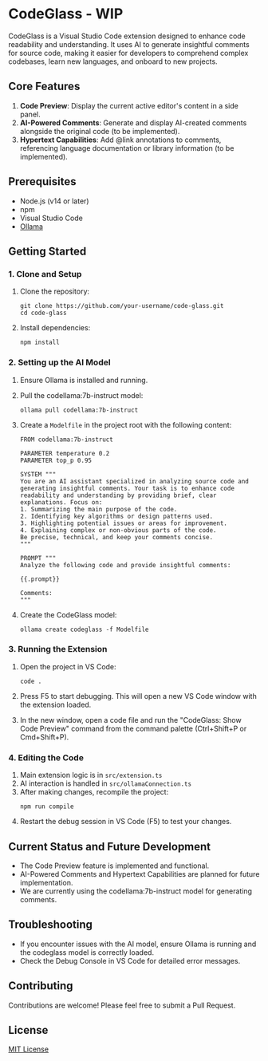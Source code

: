 # CodeGlass - WIP

CodeGlass is a Visual Studio Code extension designed to enhance code readability and understanding. It uses AI to generate insightful comments for source code, making it easier for developers to comprehend complex codebases, learn new languages, and onboard to new projects.

## Core Features

1. **Code Preview**: Display the current active editor's content in a side panel.
2. **AI-Powered Comments**: Generate and display AI-created comments alongside the original code (to be implemented).
3. **Hypertext Capabilities**: Add @link annotations to comments, referencing language documentation or library information (to be implemented).

## Prerequisites

- Node.js (v14 or later)
- npm
- Visual Studio Code
- [Ollama](https://ollama.ai/)

## Getting Started

### 1. Clone and Setup

1. Clone the repository:
   ```
   git clone https://github.com/your-username/code-glass.git
   cd code-glass
   ```

2. Install dependencies:
   ```
   npm install
   ```

### 2. Setting up the AI Model

1. Ensure Ollama is installed and running.

2. Pull the codellama:7b-instruct model:
   ```
   ollama pull codellama:7b-instruct
   ```

3. Create a `Modelfile` in the project root with the following content:
   ```
   FROM codellama:7b-instruct

   PARAMETER temperature 0.2
   PARAMETER top_p 0.95

   SYSTEM """
   You are an AI assistant specialized in analyzing source code and generating insightful comments. Your task is to enhance code readability and understanding by providing brief, clear explanations. Focus on:
   1. Summarizing the main purpose of the code.
   2. Identifying key algorithms or design patterns used.
   3. Highlighting potential issues or areas for improvement.
   4. Explaining complex or non-obvious parts of the code.
   Be precise, technical, and keep your comments concise.
   """

   PROMPT """
   Analyze the following code and provide insightful comments:

   {{.prompt}}

   Comments:
   """
   ```

4. Create the CodeGlass model:
   ```
   ollama create codeglass -f Modelfile
   ```

### 3. Running the Extension

1. Open the project in VS Code:
   ```
   code .
   ```

2. Press F5 to start debugging. This will open a new VS Code window with the extension loaded.

3. In the new window, open a code file and run the "CodeGlass: Show Code Preview" command from the command palette (Ctrl+Shift+P or Cmd+Shift+P).

### 4. Editing the Code

1. Main extension logic is in `src/extension.ts`
2. AI interaction is handled in `src/ollamaConnection.ts`
3. After making changes, recompile the project:
   ```
   npm run compile
   ```
4. Restart the debug session in VS Code (F5) to test your changes.

## Current Status and Future Development

- The Code Preview feature is implemented and functional.
- AI-Powered Comments and Hypertext Capabilities are planned for future implementation.
- We are currently using the codellama:7b-instruct model for generating comments.

## Troubleshooting

- If you encounter issues with the AI model, ensure Ollama is running and the codeglass model is correctly loaded.
- Check the Debug Console in VS Code for detailed error messages.

## Contributing

Contributions are welcome! Please feel free to submit a Pull Request.

## License

[MIT License](LICENSE)
